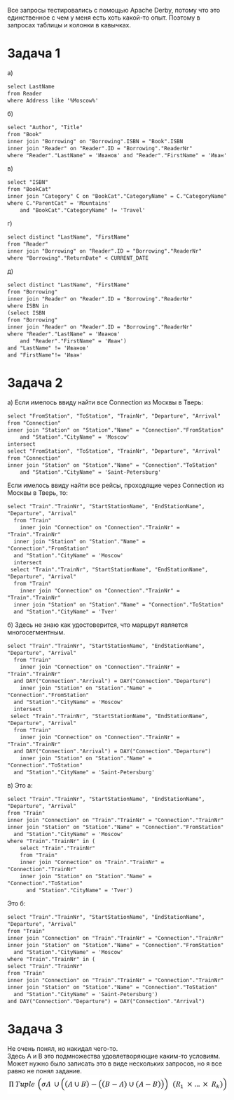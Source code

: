 ﻿Все запросы тестировались с помощью Apache Derby, потому что это единственное с чем у меня есть хоть какой-то опыт. Поэтому в запросах таблицы и колонки в кавычках.<br>
# Задача 1
а)

    select LastName
    from Reader
    where Address like '%Moscow%'

б)

    select "Author", "Title"
    from "Book"
    inner join "Borrowing" on "Borrowing".ISBN = "Book".ISBN
    inner join "Reader" on "Reader".ID = "Borrowing"."ReaderNr"
    where "Reader"."LastName" = 'Иванов' and "Reader"."FirstName" = 'Иван'

в) 

    select "ISBN"
    from "BookCat"
    inner join "Category" C on "BookCat"."CategoryName" = C."CategoryName"
    where C."ParentCat" = 'Mountains'
        and "BookCat"."CategoryName" != 'Travel'
г)

    select distinct "LastName", "FirstName"
    from "Reader"
    inner join "Borrowing" on "Reader".ID = "Borrowing"."ReaderNr"
    where "Borrowing"."ReturnDate" < CURRENT_DATE
д)

    select distinct "LastName", "FirstName"
    from "Borrowing"
    inner join "Reader" on "Reader".ID = "Borrowing"."ReaderNr"
    where ISBN in
    (select ISBN
    from "Borrowing"
    inner join "Reader" on "Reader".ID = "Borrowing"."ReaderNr"
    where "Reader"."LastName" = 'Иванов'
    	and "Reader"."FirstName" = 'Иван')
    and "LastName" != 'Иванов'
    and "FirstName"!= 'Иван'
# Задача 2
а) Если имелось ввиду найти все Connection из Москвы в Тверь:

    select "FromStation", "ToStation", "TrainNr", "Departure", "Arrival"
    from "Connection"
    inner join "Station" on "Station"."Name" = "Connection"."FromStation"
        and "Station"."CityName" = 'Moscow'
    intersect
    select "FromStation", "ToStation", "TrainNr", "Departure", "Arrival"
    from "Connection"
    inner join "Station" on "Station"."Name" = "Connection"."ToStation"
        and "Station"."CityName" = 'Saint-Petersburg'

Если имелось ввиду найти все рейсы, проходящие через Connection из Москвы в Тверь, то:

    select "Train"."TrainNr", "StartStationName", "EndStationName", "Departure", "Arrival"  
      from "Train"  
        inner join "Connection" on "Connection"."TrainNr" = "Train"."TrainNr"  
      inner join "Station" on "Station"."Name" = "Connection"."FromStation"  
      and "Station"."CityName" = 'Moscow'  
      intersect  
     select "Train"."TrainNr", "StartStationName", "EndStationName", "Departure", "Arrival"  
      from "Train"  
        inner join "Connection" on "Connection"."TrainNr" = "Train"."TrainNr"  
      inner join "Station" on "Station"."Name" = "Connection"."ToStation"  
      and "Station"."CityName" = 'Tver'

б) Здесь не знаю как удостоверится, что маршрут является многосегментным.

    select "Train"."TrainNr", "StartStationName", "EndStationName", "Departure", "Arrival"  
      from "Train"  
        inner join "Connection" on "Connection"."TrainNr" = "Train"."TrainNr"  
      and DAY("Connection"."Arrival") = DAY("Connection"."Departure")  
        inner join "Station" on "Station"."Name" = "Connection"."FromStation"  
      and "Station"."CityName" = 'Moscow'  
      intersect  
     select "Train"."TrainNr", "StartStationName", "EndStationName", "Departure", "Arrival"  
      from "Train"  
        inner join "Connection" on "Connection"."TrainNr" = "Train"."TrainNr"  
      and DAY("Connection"."Arrival") = DAY("Connection"."Departure")  
        inner join "Station" on "Station"."Name" = "Connection"."ToStation"  
      and "Station"."CityName" = 'Saint-Petersburg'

в) 
Это а:

    select "Train"."TrainNr", "StartStationName", "EndStationName", "Departure", "Arrival"  
    from "Train"  
    inner join "Connection" on "Train"."TrainNr" = "Connection"."TrainNr"  
    inner join "Station" on "Station"."Name" = "Connection"."FromStation"  
      and "Station"."CityName" = 'Moscow'  
    where "Train"."TrainNr" in (  
	    select "Train"."TrainNr"  
	    from "Train"  
	    inner join "Connection" on "Train"."TrainNr" = "Connection"."TrainNr"  
	    inner join "Station" on "Station"."Name" = "Connection"."ToStation"  
	      and "Station"."CityName" = 'Tver')

Это б:

    select "Train"."TrainNr", "StartStationName", "EndStationName", "Departure", "Arrival"  
    from "Train"  
    inner join "Connection" on "Train"."TrainNr" = "Connection"."TrainNr"  
    inner join "Station" on "Station"."Name" = "Connection"."FromStation"  
      and "Station"."CityName" = 'Moscow'  
    where "Train"."TrainNr" in (  
    select "Train"."TrainNr"  
    from "Train"  
    inner join "Connection" on "Train"."TrainNr" = "Connection"."TrainNr"  
    inner join "Station" on "Station"."Name" = "Connection"."ToStation"  
      and "Station"."CityName" = 'Saint-Petersburg')  
    and DAY("Connection"."Departure") = DAY("Connection"."Arrival")

# Задача 3
Не очень понял, но накидал чего-то.<br>
Здесь A и B это подмножества удовлетворяющие каким-то условиям. Может нужно было записать это в виде нескольких запросов, но я все равно не понял задание.<br>
<code>![3](/Practice%204/Sinenko_Arseniy_BPI197/img/3.JPG "3")
</code><br>
